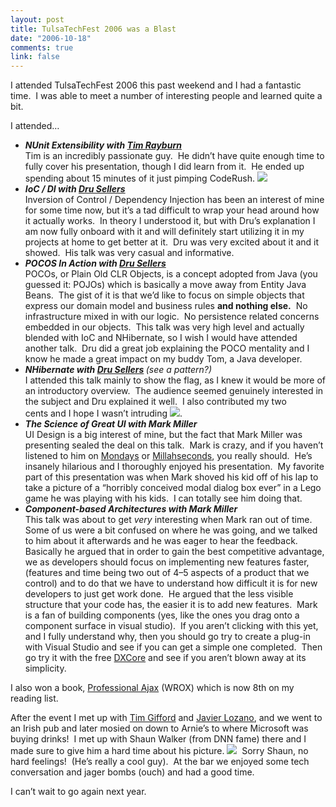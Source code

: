 ```yaml
--- 
layout: post
title: TulsaTechFest 2006 was a Blast
date: "2006-10-18"
comments: true
link: false
---
```

<p>I attended TulsaTechFest 2006 this past weekend and I had a fantastic time.&nbsp; I was able to meet a number of interesting people and learned quite a bit.</p><p>I attended&hellip;</p><ul><li><strong><em>NUnit Extensibility with <a title="Tim Rayburn's blog" href="http://www.timrayburn.net/" target="_blank">Tim Rayburn</a><br /></em></strong>Tim is an incredibly passionate guy.&nbsp; He didn&rsquo;t have quite enough time to fully cover his presentation, though I did learn from it.&nbsp; He ended up spending about 15 minutes of it just pimping CodeRush. <img src="/images/smile1___________________.gif"   /><br /></li><li><strong><em>IoC / DI with <a title="Dru Sellers' blog" href="http://geekswithblogs.net/dsellers/" target="_blank">Dru Sellers</a><br /></em></strong>Inversion of Control / Dependency Injection has been an interest of mine for some time now, but it&rsquo;s a tad difficult to wrap your head around how it actually works.&nbsp; In theory I understood it, but with Dru&rsquo;s explanation I am now fully onboard with it and will definitely start utilizing it in my projects at home to get better at it.&nbsp; Dru was very excited about it and it showed.&nbsp; His talk was very casual and informative.<br /></li><li><strong><em>POCOS In Action with <a title="Dru Seller's blog" href="http://geekswithblogs.net/dsellers/" target="_blank">Dru Sellers</a><br /></em></strong>POCOs, or Plain Old CLR Objects, is a concept adopted from Java (you guessed it: POJOs) which is basically a move away from Entity Java Beans.&nbsp; The gist of it is that we&rsquo;d like to focus on simple objects that express our domain model and business rules <strong>and nothing else.</strong>&nbsp; No infrastructure mixed in with our logic.&nbsp; No persistence related concerns embedded in our objects.&nbsp; This talk was very high level and actually blended with IoC and NHibernate, so I wish I would have attended another talk.&nbsp; Dru did a great job explaining the POCO mentality and I know he made a great impact on my buddy Tom, a Java developer.<br /></li><li><em><strong>NHibernate with <a title="Dru Sellers' blog" href="http://geekswithblogs.net/dsellers/" target="_blank">Dru Sellers</a> </strong>(see a pattern?)<br /></em>I attended this talk mainly to show the flag, as I knew it would be more of an introductory overview.&nbsp; The audience seemed genuinely interested in the subject and Dru explained it well.&nbsp; I also contributed my&nbsp;two cents&nbsp;and I hope I wasn&rsquo;t intruding <img src="http://www.flux88.com/uploads/smile1.gif" />.<br /></li><li><strong><em>The Science of Great UI with Mark Miller<br /></em></strong>UI Design is a big interest of mine, but the fact that Mark Miller was presenting sealed the deal on this talk.&nbsp; Mark is crazy, and if you haven&rsquo;t listened to him on <a title="Mondays (podcast)" href="http://mondays.pwop.com/" target="_blank">Mondays</a> or <a title="Millahseconds (podcast)" href="http://millahseconds.com/" target="_blank">Millahseconds</a>, you really should.&nbsp; He&rsquo;s insanely hilarious and I thoroughly enjoyed his presentation.&nbsp; My favorite part of this presentation was when Mark shoved his kid off of his lap to take a picture of a &ldquo;horribly conceived modal dialog box ever&rdquo; in a Lego game he was playing with his kids.&nbsp; I can totally see him doing that.<br /></li><li><strong><em>Component-based Architectures with Mark Miller<br /></em></strong>This talk was about to get <em>very</em> interesting when Mark ran out of time.&nbsp; Some of us were a bit confused on where he was going, and we talked to him about it afterwards and he was eager to hear the feedback.&nbsp; Basically he argued that in order to gain the best competitive advantage, we as developers should focus on implementing new features faster, (features and time being two out of 4&ndash;5 aspects of a product that we control) and to do that we have to understand how difficult it is for new developers to just get work done.&nbsp; He argued that the less visible structure that your code has, the easier it is to add new features.&nbsp; Mark is a fan of building components (yes, like the ones you drag onto a component surface in visual studio).&nbsp; If you aren&rsquo;t clicking with this yet, and I fully understand why, then you should go try to create a plug-in with Visual Studio and see if you can get a simple one completed.&nbsp; Then go try it with the free&nbsp;<a title="DXCore (free VS Plugin tool)" href="http://devexpress.com/Products/NET/IDETools/DXCore/" target="_blank">DXCore</a> and see if you aren&rsquo;t blown away at its simplicity.</li></ul><p>I also won a book, <a title="Amazon link" href="http://www.amazon.com/Professional-Ajax-Programmer-Nicholas-Zakas/dp/0471777781/sr=8-1/qid=1161229311/ref=pd_bbs_sr_1/002-6616954-0199241?ie=UTF8" target="_blank">Professional Ajax</a> (WROX) which is now 8th on my reading list.</p><p>After the event I met up with <a title="Tim Gifford's blog" href="http://blogs.giffordconsulting.com/" target="_blank">Tim Gifford</a> and <a title="Javier Lozano's blog" href="http://lozanotek.com/" target="_blank">Javier Lozano</a>, and we went to an Irish pub and later mosied on down to Arnie&rsquo;s to where Microsoft was buying drinks!&nbsp; I met up with Shaun Walker (from DNN fame)&nbsp;there and I made sure to give him a hard time about his picture. <img src="http://www.flux88.com/uploads/smile1.gif" />&nbsp; Sorry Shaun, no hard feelings!&nbsp; (He&rsquo;s really a cool guy).&nbsp; At the bar we enjoyed some tech conversation and jager bombs (ouch) and had a good time.</p><p>I can&rsquo;t wait to go again next year.</p>
